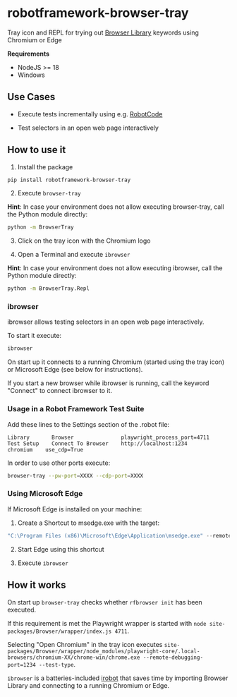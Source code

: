 # robotframework-browser-tray

Tray icon and REPL for trying out [Browser Library](https://robotframework-browser.org/) keywords using Chromium or Edge


**Requirements**

- NodeJS >= 18
- Windows


## Use Cases

- Execute tests incrementally using e.g. [RobotCode](https://github.com/d-biehl/robotcode)

- Test selectors in an open web page interactively


## How to use it

1. Install the package

```bash
pip install robotframework-browser-tray
```

2. Execute `browser-tray`

**Hint**: In case your environment does not allow executing browser-tray, call the Python module directly:

```bash
python -m BrowserTray
```

3. Click on the tray icon with the Chromium logo

4. Open a Terminal and execute `ibrowser`

**Hint**: In case your environment does not allow executing ibrowser, call the Python module directly:

```bash
python -m BrowserTray.Repl
```

### ibrowser

ibrowser allows testing selectors in an open web page interactively. 

To start it execute:

```bash
ibrowser
```

On start up it connects to a running Chromium (started using the tray icon) or Microsoft Edge (see below for instructions).

If you start a new browser while ibrowser is running, call the keyword "Connect" to connect ibrowser to it.

### Usage in a Robot Framework Test Suite

Add these lines to the Settings section of the .robot file:

```robotframework
Library       Browser               playwright_process_port=4711
Test Setup    Connect To Browser    http://localhost:1234            chromium    use_cdp=True
```

In order to use other ports execute:

```bash
browser-tray --pw-port=XXXX --cdp-port=XXXX
``` 


### Using Microsoft Edge

If Microsoft Edge is installed on your machine:

1. Create a Shortcut to msedge.exe with the target:

```powershell
"C:\Program Files (x86)\Microsoft\Edge\Application\msedge.exe" --remote-debugging-port=1234 --user-data-dir=C:\Users\YOUR_USER\RFEdgeProfile
```

2. Start Edge using this shortcut

3. Execute `ibrowser`


## How it works

On start up `browser-tray` checks whether `rfbrowser init` has been executed.

If this requirement is met the Playwright wrapper is started with `node site-packages/Browser/wrapper/index.js 4711`.

Selecting "Open Chromium" in the tray icon executes `site-packages/Browser/wrapper/node_modules/playwright-core/.local-browsers/chromium-XX/chrome-win/chrome.exe --remote-debugging-port=1234 --test-type`.

`ibrowser` is a batteries-included [irobot](https://pypi.org/project/robotframework-debug/) that saves time by importing Browser Library and connecting to a running Chromium or Edge.

